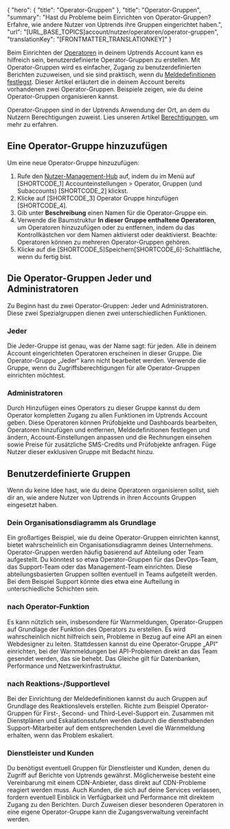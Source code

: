 {
  "hero": {
    "title": "Operator-Gruppen"
  },
  "title": "Operator-Gruppen",
  "summary": "Hast du Probleme beim Einrichten von Operator-Gruppen? Erfahre, wie andere Nutzer von Uptrends ihre Gruppen eingerichtet haben.",
  "url": "[URL_BASE_TOPICS]account/nutzer/operatoren/operator-gruppen",
  "translationKey": "[FRONTMATTER_TRANSLATIONKEY]"
}

Beim Einrichten der [Operatoren]([LINK_URL_1]) in deinem Uptrends Account kann es hilfreich sein, benutzerdefinierte Operator-Gruppen zu erstellen. Mit Operator-Gruppen wird es einfacher, Zugang zu benutzerdefinierten Berichten zuzuweisen, und sie sind praktisch, wenn du [Meldedefinitionen festlegst]([LINK_URL_2]). Dieser Artikel erläutert die in deinem Account bereits vorhandenen zwei Operator-Gruppen. Beispiele zeigen, wie du deine Operator-Gruppen organisieren kannst.

Operator-Gruppen sind in der Uptrends Anwendung der Ort, an dem du Nutzern Berechtigungen zuweist. Lies unseren Artikel [Berechtigungen]([LINK_URL_3]), um mehr zu erfahren.

## Eine Operator-Gruppe hinzuzufügen

Um eine neue Operator-Gruppe hinzuzufügen:

1. Rufe den [Nutzer-Management-Hub]([LINK_URL_4]) auf, indem du im Menü auf [SHORTCODE_1] Accounteinstellungen > Operator, Gruppen (und Subaccounts) [SHORTCODE_2] klickst.
2. Klicke auf [SHORTCODE_3] Operator Gruppe hinzufügen [SHORTCODE_4].
3. Gib unter **Beschreibung** einen Namen für die Operator-Gruppe ein.
4. Verwende die Baumstruktur **In dieser Gruppe enthaltene Operatoren**, um Operatoren hinzuzufügen oder zu entfernen, indem du das Kontrollkästchen vor dem Namen aktivierst oder deaktivierst. Beachte: Operatoren können zu mehreren Operator-Gruppen gehören.
5. Klicke auf die [SHORTCODE_5]Speichern[SHORTCODE_6]-Schaltfläche, wenn du fertig bist.

## Die Operator-Gruppen Jeder und Administratoren

Zu Beginn hast du zwei Operator-Gruppen: Jeder und Administratoren. Diese zwei Spezialgruppen dienen zwei unterschiedlichen Funktionen.

### Jeder

Die Jeder-Gruppe ist genau, was der Name sagt: für jeden. Alle in deinem Account eingerichteten Operatoren erscheinen in dieser Gruppe. Die Operator-Gruppe „Jeder“ kann nicht bearbeitet werden. Verwende die Gruppe, wenn du Zugriffsberechtigungen für alle Operator-Gruppen einrichten möchtest.

### Administratoren

Durch Hinzufügen eines Operators zu dieser Gruppe kannst du dem Operator kompletten Zugang zu allen Funktionen im Uptrends Account geben. Diese Operatoren können Prüfobjekte und Dashboards bearbeiten, Operatoren hinzufügen und entfernen, Meldedefinitionen festlegen und ändern, Account-Einstellungen anpassen und die Rechnungen einsehen sowie Preise für zusätzliche SMS-Credits und Prüfobjekte anfragen. Füge Nutzer dieser exklusiven Gruppe mit Bedacht hinzu.

## Benutzerdefinierte Gruppen

Wenn du keine Idee hast, wie du deine Operatoren organisieren sollst, sieh dir an, wie andere Nutzer von Uptrends in ihren Accounts Gruppen eingesetzt haben.

### Dein Organisationsdiagramm als Grundlage

Ein großartiges Beispiel, wie du deine Operator-Gruppen einrichten kannst, bietet wahrscheinlich ein Organisationsdiagramm deines Unternehmens. Operator-Gruppen werden häufig basierend auf Abteilung oder Team aufgestellt. Du könntest so etwa Operator-Gruppen für das DevOps-Team, das Support-Team oder das Management-Team einrichten. Diese abteilungsbasierten Gruppen sollten eventuell in Teams aufgeteilt werden. Bei dem Beispiel Support könnte dies etwa eine Aufteilung in unterschiedliche Schichten sein.

### nach Operator-Funktion

Es kann nützlich sein, insbesondere für Warnmeldungen, Operator-Gruppen auf Grundlage der Funktion des Operators zu erstellen. Es wird wahrscheinlich nicht hilfreich sein, Probleme in Bezug auf eine API an einen Webdesigner zu leiten. Stattdessen kannst du eine Operator-Gruppe „API“ einrichten, bei der Warnmeldungen bei API-Problemen direkt an das Team gesendet werden, das sie behebt. Das Gleiche gilt für Datenbanken, Performance und Netzwerkinfrastruktur.

### nach Reaktions-/Supportlevel

Bei der Einrichtung der Meldedefinitionen kannst du auch Gruppen auf Grundlage des Reaktionslevels erstellen. Richte zum Beispiel Operator-Gruppen für First-, Second- und Third-Level-Support ein. Zusammen mit Dienstplänen und Eskalationsstufen werden dadurch die diensthabenden Support-Mitarbeiter auf dem entsprechenden Level die Warnmeldung erhalten, wenn das Problem eskaliert.

### Dienstleister und Kunden

Du benötigst eventuell Gruppen für Dienstleister und Kunden, denen du Zugriff auf Berichte von Uptrends gewährst. Möglicherweise besteht eine Vereinbarung mit einem CDN-Anbieter, dass direkt auf CDN-Probleme reagiert werden muss. Auch Kunden, die sich auf deine Services verlassen, fordern eventuell Einblick in Verfügbarkeit und Performance mit direktem Zugang zu den Berichten. Durch Zuweisen dieser besonderen Operatoren in eine eigene Operator-Gruppe kann die Zugangsverwaltung vereinfacht werden.
